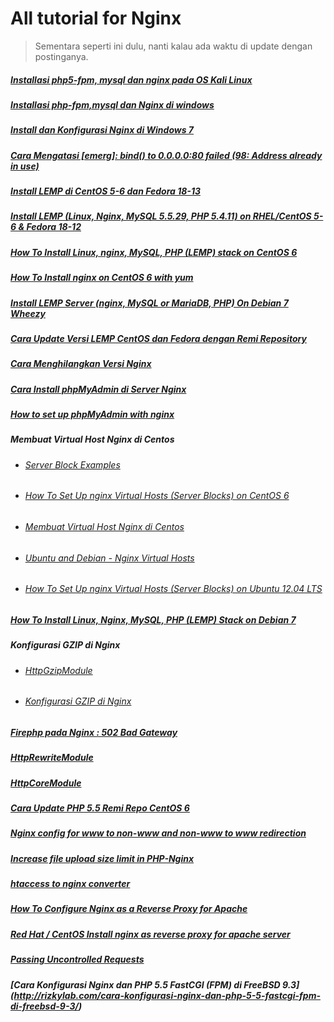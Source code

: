# All tutorial for Nginx
> Sementara seperti ini dulu, nanti kalau ada waktu di update dengan postinganya.

##### [Installasi php5-fpm, mysql dan nginx pada OS Kali Linux](http://www.wongkebumen.com/2013/12/installasi-php5-fpm-mysql-dan-nginx.html)

##### [Installasi php-fpm,mysql dan Nginx di windows](http://situs-php.blogspot.com/2013/05/installasi-nginx-php-cgi-dan-mysql-di.html)

##### [Install dan Konfigurasi Nginx di Windows 7](http://rizkylab.com/install-dan-konfigurasi-nginx-di-windows-7/)

##### [Cara Mengatasi [emerg]: bind() to 0.0.0.0:80 failed (98: Address already in use)](http://www.kampoeng.co.id/thread-2625-cara-mengatasi-emerg-bind-to-0-0-0-0-80-failed-98-address-already-in-use)

##### [Install LEMP di CentOS 5-6 dan Fedora 18-13](http://www.kampoeng.co.id/thread-2333-install-lemp-di-centos-5-6-dan-fedora-18-13)

##### [Install LEMP (Linux, Nginx, MySQL 5.5.29, PHP 5.4.11) on RHEL/CentOS 5-6 & Fedora 18-12](http://www.tecmint.com/install-lemp-linux-nginx-mysql-php-on-rhel-centos-5-6-fedora-12-17/)

##### [How To Install Linux, nginx, MySQL, PHP (LEMP) stack on CentOS 6](https://www.digitalocean.com/community/articles/how-to-install-linux-nginx-mysql-php-lemp-stack-on-centos-6)

##### [How To Install nginx on CentOS 6 with yum](https://www.digitalocean.com/community/articles/how-to-install-nginx-on-centos-6-with-yum)

##### [Install LEMP Server (nginx, MySQL or MariaDB, PHP) On Debian 7 Wheezy](http://www.unixmen.com/install-lemp-server-nginx-mysql-mariadb-php-debian-7-wheezy/)

##### [Cara Update Versi LEMP CentOS dan Fedora dengan Remi Repository](http://www.kampoeng.co.id/thread-2568-tutorial-cara-update-versi-lemp-centos-dan-fedora-dengan-remi-repository)

##### [Cara Menghilangkan Versi Nginx](http://www.kampoeng.co.id/thread-2547-cara-menghilangkan-versi-nginx)

##### [Cara Install phpMyAdmin di Server Nginx](http://www.kampoeng.co.id/thread-2558-cara-install-phpmyadmin-di-server-nginx)

##### [How to set up phpMyAdmin with nginx](http://magnatecha.com/set-up-phpmyadmin-with-nginx/)

##### Membuat Virtual Host Nginx di Centos
* ###### [Server Block Examples](http://wiki.nginx.org/ServerBlockExample)

* ###### [How To Set Up nginx Virtual Hosts (Server Blocks) on CentOS 6](https://digitalocean.com/community/articles/how-to-set-up-nginx-virtual-hosts-server-blocks-on-centos-6)

* ###### [Membuat Virtual Host Nginx di Centos](http://www.kampoeng.co.id/thread-2550-tutorial-membuat-virtual-host-nginx-di-centos)

* ###### [Ubuntu and Debian - Nginx Virtual Hosts](http://www.rackspace.com/knowledge_center/article/ubuntu-and-debian-nginx-virtual-hosts)

* ###### [How To Set Up nginx Virtual Hosts (Server Blocks) on Ubuntu 12.04 LTS](https://www.digitalocean.com/community/articles/how-to-set-up-nginx-virtual-hosts-server-blocks-on-ubuntu-12-04-lts--3)

##### [How To Install Linux, Nginx, MySQL, PHP (LEMP) Stack on Debian 7](https://www.digitalocean.com/community/articles/how-to-install-linux-nginx-mysql-php-lemp-stack-on-debian-7)

##### Konfigurasi GZIP di Nginx
* ###### [HttpGzipModule](http://wiki.nginx.org/HttpGzipModule)

* ###### [Konfigurasi GZIP di Nginx](http://www.kampoeng.co.id/thread-2548-tutorial-konfigurasi-gzip-di-nginx)

##### [Firephp pada Nginx : 502 Bad Gateway](http://www.kampoeng.co.id/thread-2424-tutorial-firephp-pada-nginx-502-bad-gateway)

##### [HttpRewriteModule](http://wiki.nginx.org/NginxHttpRewriteModule)

##### [HttpCoreModule](http://wiki.nginx.org/HttpCoreModule)

##### [Cara Update PHP 5.5 Remi Repo CentOS 6](http://www.kampoeng.co.id/thread-2629-cara-update-php-5-5-di-centos-6)
 
##### [Nginx config for www to non-www and non-www to www redirection](https://rtcamp.com/tutorials/nginx/www-non-www-redirection/)

##### [Increase file upload size limit in PHP-Nginx](https://rtcamp.com/tutorials/php/increase-file-upload-size-limit/)

##### [htaccess to nginx converter](http://winginx.com/en/htaccess)

##### [How To Configure Nginx as a Reverse Proxy for Apache](http://www.nginxtips.com/how-to-configure-nginx-as-a-reverse-proxy-for-apache/)

##### [Red Hat / CentOS Install nginx as reverse proxy for apache server](http://blog.roozbehk.com/post/24568560912/nginx-as-reverse-proxy-to-apache-server)

##### [Passing Uncontrolled Requests](https://www.facebook.com/groups/nginx.banget.indonesia/permalink/336240946532446/)
##### [Cara Konfigurasi Nginx dan PHP 5.5 FastCGI (FPM) di FreeBSD 9.3] (http://rizkylab.com/cara-konfigurasi-nginx-dan-php-5-5-fastcgi-fpm-di-freebsd-9-3/)
